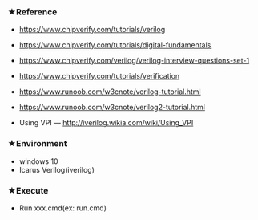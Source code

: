### ★Reference  
* https://www.chipverify.com/tutorials/verilog
* https://www.chipverify.com/tutorials/digital-fundamentals
* https://www.chipverify.com/verilog/verilog-interview-questions-set-1
* https://www.chipverify.com/tutorials/verification

* https://www.runoob.com/w3cnote/verilog-tutorial.html
* https://www.runoob.com/w3cnote/verilog2-tutorial.html

* Using VPI — http://iverilog.wikia.com/wiki/Using_VPI    

### ★Environment
* windows 10
* Icarus Verilog(iverilog)

### ★Execute 
* Run xxx.cmd(ex: run.cmd)
 
